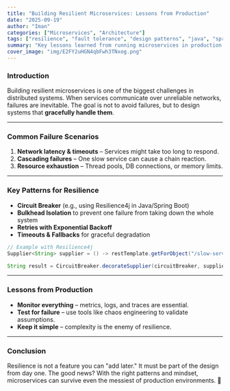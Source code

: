 ```yaml
---
title: "Building Resilient Microservices: Lessons from Production"
date: "2025-09-19"
author: "Iman"
categories: ["Microservices", "Architecture"]
tags: ["resilience", "fault tolerance", "design patterns", "java", "spring boot"]
summary: "Key lessons learned from running microservices in production environments, focusing on resilience, fault tolerance, and best practices."
cover_image: "img/E2FY2uHGN4qbFwh3TNxog.png"
---
```


### Introduction
Building resilient microservices is one of the biggest challenges in distributed systems. When services communicate over unreliable networks, failures are inevitable. The goal is not to avoid failures, but to design systems that **gracefully handle them**.

---

### Common Failure Scenarios
1. **Network latency & timeouts** – Services might take too long to respond.
2. **Cascading failures** – One slow service can cause a chain reaction.
3. **Resource exhaustion** – Thread pools, DB connections, or memory limits.

---

### Key Patterns for Resilience
- **Circuit Breaker** (e.g., using Resilience4j in Java/Spring Boot)
- **Bulkhead Isolation** to prevent one failure from taking down the whole system
- **Retries with Exponential Backoff**
- **Timeouts & Fallbacks** for graceful degradation

```java
// Example with Resilience4j
Supplier<String> supplier = () -> restTemplate.getForObject("/slow-service", String.class);

String result = CircuitBreaker.decorateSupplier(circuitBreaker, supplier).get();
````

---

### Lessons from Production

* **Monitor everything** – metrics, logs, and traces are essential.
* **Test for failure** – use tools like chaos engineering to validate assumptions.
* **Keep it simple** – complexity is the enemy of resilience.

---

### Conclusion

Resilience is not a feature you can "add later." It must be part of the design from day one.
The good news? With the right patterns and mindset, microservices can survive even the messiest of production environments. 🚀

